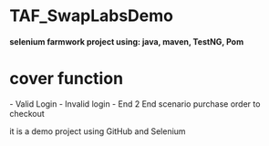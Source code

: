 # TAF_SwapLabsDemo
<h4>selenium farmwork project using: java, maven, TestNG, Pom </h4>


  <h1>cover function </h1>
  - Valid Login
  - Invalid login
  - End 2 End scenario purchase order  to checkout 
  
  
    

it is a demo project using GitHub and Selenium 
